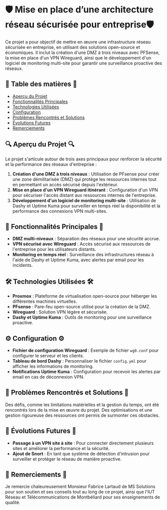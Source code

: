 # 🛡️ Mise en place d’une architecture réseau sécurisée pour entreprise🛡️

Ce projet a pour objectif de mettre en œuvre une infrastructure réseau sécurisée en entreprise, en utilisant des solutions open-source et économiques. Il inclut la création d'une DMZ à trois niveaux avec PFSense, la mise en place d'un VPN Wireguard, ainsi que le développement d'un logiciel de monitoring multi-site pour garantir une surveillance proactive des réseaux.

## 📑 Table des matières 📑

- [Aperçu du Projet](#-aperçu-du-projet)
- [Fonctionnalités Principales](#-fonctionnalités-principales)
- [Technologies Utilisées](#-technologies-utilisées)
- [Configuration](#-configuration)
- [Problèmes Rencontrés et Solutions](#-problèmes-rencontrés-et-solutions)
- [Évolutions Futures](#-évolutions-futures)
- [Remerciements](#-remerciements)

## 🔍 Aperçu du Projet 🔍

Le projet s'articule autour de trois axes principaux pour renforcer la sécurité et la performance des réseaux d'entreprise :

1. **Création d'une DMZ à trois niveaux** : Utilisation de PFsense pour créer une zone démilitarisée (DMZ) qui protège les ressources internes tout en permettant un accès sécurisé depuis l'extérieur.
2. **Mise en place d'un VPN Wireguard itinérant** : Configuration d'un VPN pour sécuriser l'accès distant aux ressources internes de l'entreprise.
3. **Développement d'un logiciel de monitoring multi-site** : Utilisation de Dashy et Uptime Kuma pour surveiller en temps réel la disponibilité et la performance des connexions VPN multi-sites.

## 🌟 Fonctionnalités Principales 🌟

- **DMZ multi-niveaux** : Séparation des réseaux pour une sécurité accrue.
- **VPN sécurisé avec Wireguard** : Accès sécurisé aux ressources de l'entreprise pour les utilisateurs distants.
- **Monitoring en temps réel** : Surveillance des infrastructures réseau à l'aide de Dashy et Uptime Kuma, avec alertes par email pour les incidents.

## 🛠️ Technologies Utilisées 🛠️

- **Proxmox** : Plateforme de virtualisation open-source pour héberger les différentes machines virtuelles.
- **PFsense** : Pare-feu open-source utilisé pour la création de la DMZ.
- **Wireguard** : Solution VPN légère et sécurisée.
- **Dashy et Uptime Kuma** : Outils de monitoring pour une surveillance proactive.

## ⚙️ Configuration ⚙️

- **Fichier de configuration Wireguard** : Exemple de fichier `wg0.conf` pour configurer le serveur et les clients.
- **Tableau de bord Dashy** : Personnaliser le fichier `config.yml` pour afficher les informations de monitoring.
- **Notifications Uptime Kuma** : Configuration pour recevoir les alertes par email en cas de déconnexion VPN.

## 🔧 Problèmes Rencontrés et Solutions 🔧

Des défis, comme les limitations matérielles et la gestion du temps, ont été rencontrés lors de la mise en œuvre du projet. Des optimisations et une gestion rigoureuse des ressources ont permis de surmonter ces obstacles.

## 🚀 Évolutions Futures 🚀

- **Passage à un VPN site à site** : Pour connecter directement plusieurs sites et améliorer la performance et la sécurité.
- **Ajout de Snort** : En tant que système de détection d'intrusion pour surveiller et protéger le réseau de manière proactive.

## 🙏 Remerciements 🙏

Je remercie chaleureusement Monsieur Fabrice Lartaud de MS Solutions pour son soutien et ses conseils tout au long de ce projet, ainsi que l'IUT Réseau et Télécommunications de Montbéliard pour ses enseignements de qualité.
